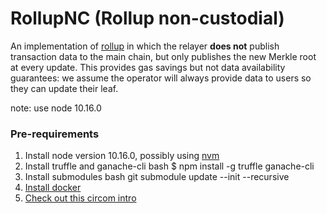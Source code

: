 # RollupNC (Rollup non-custodial)

An implementation of [rollup](https://github.com/barryWhiteHat/roll_up) in which the relayer **does not** publish transaction data to the main chain, but only publishes the new Merkle root at every update. This provides gas savings but not data availability guarantees: we assume the operator will always provide data to users so they can update their leaf.

note: use node 10.16.0


### Pre-requirements

1. Install node version 10.16.0, possibly using [nvm](https://github.com/nvm-sh/nvm)
2. Install truffle and ganache-cli
bash
$ npm install -g truffle ganache-cli
3. Install submodules
bash
git submodule update --init --recursive
4. [Install docker](https://docs.docker.com/install/linux/docker-ce/ubuntu/)
5. [Check out this circom intro](https://github.com/iden3/circom/blob/master/TUTORIAL.md)
